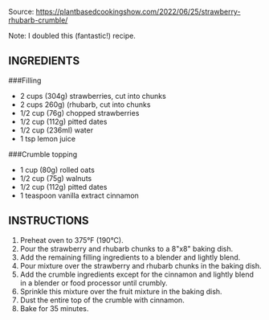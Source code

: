 Source: https://plantbasedcookingshow.com/2022/06/25/strawberry-rhubarb-crumble/

Note: I doubled this (fantastic!) recipe.

## INGREDIENTS
###Filling
- 2 cups (304g) strawberries, cut into chunks
- 2 cups 260g) (rhubarb, cut into chunks
- 1/2 cup (76g) chopped strawberries
- 1/2 cup (112g) pitted dates
- 1/2 cup (236ml) water
- 1 tsp lemon juice

###Crumble topping
- 1 cup (80g) rolled oats
- 1/2 cup (75g) walnuts
- 1/2 cup (112g) pitted dates
- 1 teaspoon vanilla extract cinnamon

## INSTRUCTIONS
1. Preheat oven to 375°F (190°C).
2. Pour the strawberry and rhubarb chunks to a 8"x8" baking dish.
3. Add the remaining filling ingredients to a blender and lightly blend.
4. Pour mixture over the strawberry and rhubarb chunks in the baking dish.
5. Add the crumble ingredients except for the cinnamon and lightly blend in a blender or food processor until crumbly.
6. Sprinkle this mixture over the fruit mixture in the baking dish.
7. Dust the entire top of the crumble with cinnamon.
8. Bake for 35 minutes.
